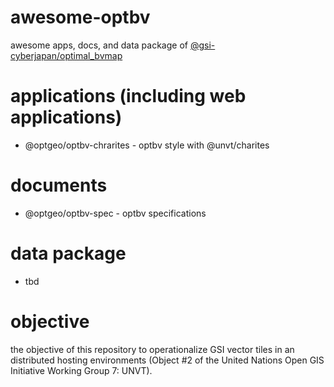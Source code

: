 # awesome-optbv
awesome apps, docs, and data package of [@gsi-cyberjapan/optimal_bvmap](https://github.com/gsi-cyberjapan/optimal_bvmap)

# applications (including web applications)
- @optgeo/optbv-chrarites - optbv style with @unvt/charites

# documents
- @optgeo/optbv-spec - optbv specifications

# data package
- tbd

# objective
the objective of this repository to operationalize GSI vector tiles in an distributed hosting environments (Object #2 of the United Nations Open GIS Initiative Working Group 7: UNVT).
